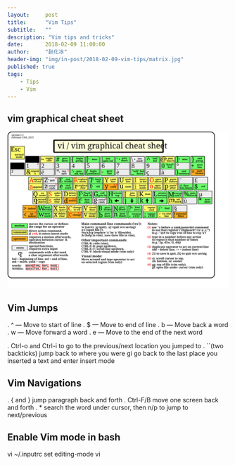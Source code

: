 ```yaml
---
layout:     post
title:      "Vim Tips"
subtitle:   ""
description: "Vim tips and tricks"
date:       2018-02-09 11:00:00
author:     "赵化冰"
header-img: "img/in-post/2018-02-09-vim-tips/matrix.jpg"
published: true
tags:
    - Tips
    - Vim
---
```

## vim graphical cheat sheet

![](/img/in-post/2018-02-09-vim-tips/vi-vim-cheat-sheet.svg)

## Vim Jumps

. ^ — Move to start of line
. $ — Move to end of line
. b — Move back a word
. w — Move forward a word
. e — Move to the end of the next word

. Ctrl-o and Ctrl-i to go to the previous/next location you jumped to
. ``(two backticks) jump back to where you were
gi go back to the last place you inserted a text and enter insert mode

## Vim Navigations

. { and } jump paragraph back and forth
. Ctrl-F/B move one screen back and forth
. * search the word under cursor, then n/p to jump to next/previous 


## Enable Vim mode in bash
vi ~/.inputrc
set editing-mode vi